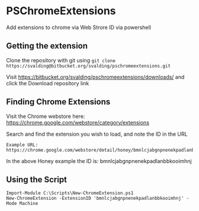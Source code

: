 # PSChromeExtensions

Add extensions to chrome via Web  Strore ID via powershell

Getting the extension
------

Clone the repository with git using `git clone https://svalding@bitbucket.org/svalding/pschromeextensions.git`

Visit https://bitbucket.org/svalding/pschromeextensions/downloads/ and click the Download repository link


Finding Chrome Extensions
------
Visit the Chrome webstore here:
https://chrome.google.com/webstore/category/extensions

Search and find the extension you wish to load, and note the ID in the URL

```
Example URL:
https://chrome.google.com/webstore/detail/honey/bmnlcjabgnpnenekpadlanbbkooimhnj
```
In the above Honey example the ID is: bmnlcjabgnpnenekpadlanbbkooimhnj

Using the Script
------


```
Import-Module C:\Scripts\New-ChromeExtension.ps1
New-ChromeExtension -ExtensionID 'bmnlcjabgnpnenekpadlanbbkooimhnj' -Mode Machine
```